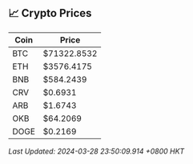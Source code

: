 ## 📈 Crypto Prices

| Coin | Price |
| ---- | ----- |
| BTC | $71322.8532 |
| ETH | $3576.4175 |
| BNB | $584.2439 |
| CRV | $0.6931 |
| ARB | $1.6743 |
| OKB | $64.2069 |
| DOGE | $0.2169 |

_Last Updated: 2024-03-28 23:50:09.914 +0800 HKT_